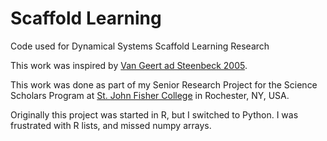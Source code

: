 # Scaffold Learning
Code used for Dynamical Systems Scaffold Learning Research

This work was inspired by [Van Geert ad Steenbeck 2005](https://www.paulvangeert.nl/publications_files/scaffolding%20van%20geert%20and%20steenbeek.pdf).

This work was done as part of my Senior Research Project for the Science Scholars Program
at [St. John Fisher College](https://www.sjfc.edu/) in Rochester, NY, USA.  

Originally this project was started in R, but I switched to Python. I was frustrated with R lists, and missed numpy arrays. 


